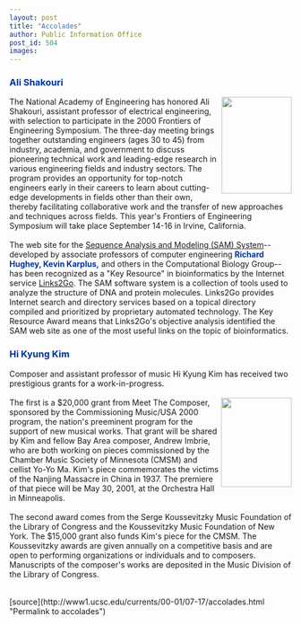 ```yaml
---
layout: post
title: "Accolades"
author: Public Information Office
post_id: 504
images:
---
```


<h3>
  <font color="#003399"><b>Ali Shakouri</b></font>
</h3>
<p>
  <img align="right" border="0" height="172" src="../art/shakouri.125.jpg" width="125" alt="">The National Academy of Engineering has honored Ali Shakouri, assistant professor of electrical engineering, with selection to participate in the 2000 Frontiers of Engineering Symposium. The three-day meeting brings together outstanding engineers (ages 30 to 45) from industry, academia, and government to discuss pioneering technical work and leading-edge research in various engineering fields and industry sectors. The program provides an opportunity for top-notch engineers early in their careers to learn about cutting-edge developments in fields other than their own, thereby facilitating collaborative work and the transfer of new approaches and techniques across fields. This year's Frontiers of Engineering Symposium will take place September 14-16 in Irvine, California.<br>
  <br>
  The web site for the <a href="http://www.cse.ucsc.edu/research/compbio/sam.html">Sequence Analysis and Modeling (SAM) System</a>--developed by associate professors of computer engineering <font color="#003399"><b>Richard Hughey, Kevin Karplus,</b></font> and others in the Computational Biology Group--has been recognized as a "Key Resource" in bioinformatics by the Internet service <a href="http://www.links2go.net/">Links2Go</a>. The SAM software system is a collection of tools used to analyze the structure of DNA and protein molecules. Links2Go provides Internet search and directory services based on a topical directory compiled and prioritized by proprietary automated technology. The Key Resource Award means that Links2Go's objective analysis identified the SAM web site as one of the most useful links on the topic of bioinformatics.
</p>
<h3>
  <font color="#003399"><b>Hi Kyung Kim</b></font>
</h3>
<p>
  Composer and assistant professor of music Hi Kyung Kim has received two prestigious grants for a work-in-progress.<br>
  <br>
  <img align="right" border="0" height="159" src="../art/kim.126.jpg" width="126" alt="">The first is a $20,000 grant from Meet The Composer, sponsored by the Commissioning Music/USA 2000 program, the nation's preeminent program for the support of new musical works. That grant will be shared by Kim and fellow Bay Area composer, Andrew Imbrie, who are both working on pieces commissioned by the Chamber Music Society of Minnesota (CMSM) and cellist Yo-Yo Ma. Kim's piece commemorates the victims of the Nanjing Massacre in China in 1937. The premiere of that piece will be May 30, 2001, at the Orchestra Hall in Minneapolis.<br>
  <br>
  The second award comes from the Serge Koussevitzky Music Foundation of the Library of Congress and the Koussevitzky Music Foundation of New York. The $15,000 grant also funds Kim's piece for the CMSM. The Koussevitzky awards are given annually on a competitive basis and are open to performing organizations or individuals and to composers. Manuscripts of the composer's works are deposited in the Music Division of the Library of Congress.<br>
  <br>
  <img align="bottom" alt=" " border="0" height="1" src="../../images/trans.gif" width="385">
</p>
[source](http://www1.ucsc.edu/currents/00-01/07-17/accolades.html "Permalink to accolades")
